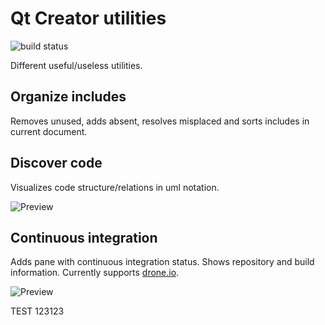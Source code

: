 # Qt Creator utilities

![build status](https://github.com/OneMoreGres/qtc-utilities/workflows/Plugin%20build/badge.svg)

Different useful/useless utilities.

## Organize includes

Removes unused, adds absent, resolves misplaced and sorts includes in current document.

## Discover code

Visualizes code structure/relations in uml notation.

![Preview](util/codediscover.png?raw=true)

## Continuous integration

Adds pane with continuous integration status. Shows repository and build information.
Currently supports [drone.io](https://drone.io/).

![Preview](util/ci.png?raw=true)



TEST 123123
